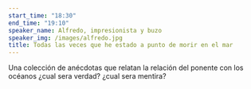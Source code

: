 ```yaml
---
start_time: "18:30"
end_time: "19:10"
speaker_name: Alfredo, impresionista y buzo
speaker_img: /images/alfredo.jpg
title: Todas las veces que he estado a punto de morir en el mar
---
```


Una colección de anécdotas que relatan la relación del ponente con los océanos ¿cual sera verdad? ¿cual sera mentira?